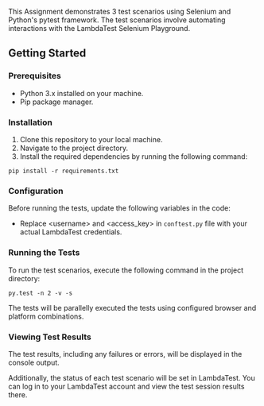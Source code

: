 <!DOCTYPE html>
<html>
<head>
  <meta charset="UTF-8">
  
</head>
<body>
  <p>This Assignment demonstrates 3 test scenarios using Selenium and Python's pytest framework. The test scenarios involve automating interactions with the LambdaTest Selenium Playground.
</p>
  
  <h2>Getting Started</h2>
  
  <h3>Prerequisites</h3>
  <ul>
    <li>Python 3.x installed on your machine.</li>
    <li>Pip package manager.</li>
  </ul>
  
  <h3>Installation</h3>
  <ol>
    <li>Clone this repository to your local machine.</li>
    <li>Navigate to the project directory.</li>
    <li>Install the required dependencies by running the following command:</li>
  </ol>
  <pre><code>pip install -r requirements.txt</code></pre>
  
  <h3>Configuration</h3>
  <p>Before running the tests, update the following variables in the code:</p>
  <ul>
    <li>Replace &lt;username&gt; and &lt;access_key&gt; in <code>conftest.py</code> file with your actual LambdaTest credentials.</li>
  </ul>
  
  <h3>Running the Tests</h3>
  <p>To run the test scenarios, execute the following command in the project directory:</p>
  <pre><code>py.test -n 2 -v -s</code></pre>
  <p>The tests will be parallelly executed the tests using configured browser and platform combinations.</p>
  
  <h3>Viewing Test Results</h3>
  <p>The test results, including any failures or errors, will be displayed in the console output.</p>
  <p>Additionally, the status of each test scenario will be set in LambdaTest. You can log in to your LambdaTest account and view the test session results there.</p>
  
</body>
</html>
